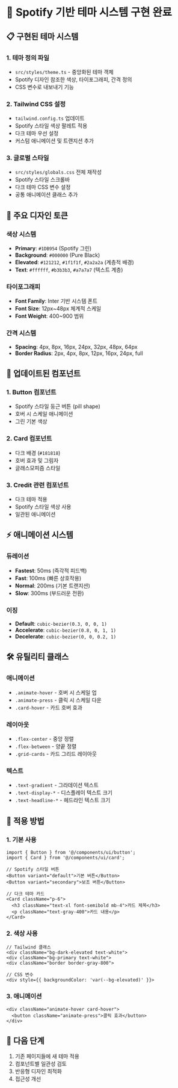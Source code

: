 # 🎨 Spotify 기반 테마 시스템 구현 완료

## 📋 구현된 테마 시스템

### 1. 테마 정의 파일
- `src/styles/theme.ts` - 중앙화된 테마 객체
- Spotify 디자인 참조한 색상, 타이포그래피, 간격 정의
- CSS 변수로 내보내기 기능

### 2. Tailwind CSS 설정
- `tailwind.config.ts` 업데이트
- Spotify 스타일 색상 팔레트 적용
- 다크 테마 우선 설정
- 커스텀 애니메이션 및 트랜지션 추가

### 3. 글로벌 스타일
- `src/styles/globals.css` 전체 재작성
- Spotify 스타일 스크롤바
- 다크 테마 CSS 변수 설정
- 공통 애니메이션 클래스 추가

## 🎨 주요 디자인 토큰

### 색상 시스템
- **Primary**: `#1DB954` (Spotify 그린)
- **Background**: `#000000` (Pure Black)
- **Elevated**: `#121212`, `#1f1f1f`, `#2a2a2a` (계층적 배경)
- **Text**: `#ffffff`, `#b3b3b3`, `#a7a7a7` (텍스트 계층)

### 타이포그래피
- **Font Family**: Inter 기반 시스템 폰트
- **Font Size**: 12px~48px 체계적 스케일
- **Font Weight**: 400~900 범위

### 간격 시스템
- **Spacing**: 4px, 8px, 16px, 24px, 32px, 48px, 64px
- **Border Radius**: 2px, 4px, 8px, 12px, 16px, 24px, full

## 🔧 업데이트된 컴포넌트

### 1. Button 컴포넌트
- Spotify 스타일 둥근 버튼 (pill shape)
- 호버 시 스케일 애니메이션
- 그린 기본 색상

### 2. Card 컴포넌트
- 다크 배경 (`#181818`)
- 호버 효과 및 그림자
- 글래스모피즘 스타일

### 3. Credit 관련 컴포넌트
- 다크 테마 적용
- Spotify 스타일 색상 사용
- 일관된 애니메이션

## ⚡ 애니메이션 시스템

### 듀레이션
- **Fastest**: 50ms (즉각적 피드백)
- **Fast**: 100ms (빠른 상호작용)
- **Normal**: 200ms (기본 트랜지션)
- **Slow**: 300ms (부드러운 전환)

### 이징
- **Default**: `cubic-bezier(0.3, 0, 0, 1)`
- **Accelerate**: `cubic-bezier(0.8, 0, 1, 1)`
- **Decelerate**: `cubic-bezier(0, 0, 0.2, 1)`

## 🛠️ 유틸리티 클래스

### 애니메이션
- `.animate-hover` - 호버 시 스케일 업
- `.animate-press` - 클릭 시 스케일 다운
- `.card-hover` - 카드 호버 효과

### 레이아웃
- `.flex-center` - 중앙 정렬
- `.flex-between` - 양끝 정렬
- `.grid-cards` - 카드 그리드 레이아웃

### 텍스트
- `.text-gradient` - 그라데이션 텍스트
- `.text-display-*` - 디스플레이 텍스트 크기
- `.text-headline-*` - 헤드라인 텍스트 크기

## 🎯 적용 방법

### 1. 기본 사용
```tsx
import { Button } from '@/components/ui/button';
import { Card } from '@/components/ui/card';

// Spotify 스타일 버튼
<Button variant="default">기본 버튼</Button>
<Button variant="secondary">보조 버튼</Button>

// 다크 테마 카드
<Card className="p-6">
  <h3 className="text-xl font-semibold mb-4">카드 제목</h3>
  <p className="text-gray-400">카드 내용</p>
</Card>
```

### 2. 색상 사용
```tsx
// Tailwind 클래스
<div className="bg-dark-elevated text-white">
<div className="bg-primary text-white">
<div className="border border-gray-800">

// CSS 변수
<div style={{ backgroundColor: 'var(--bg-elevated)' }}>
```

### 3. 애니메이션
```tsx
<div className="animate-hover card-hover">
  <button className="animate-press">클릭 효과</button>
</div>
```

## 📌 다음 단계
1. 기존 페이지들에 새 테마 적용
2. 컴포넌트별 일관성 검토
3. 반응형 디자인 최적화
4. 접근성 개선